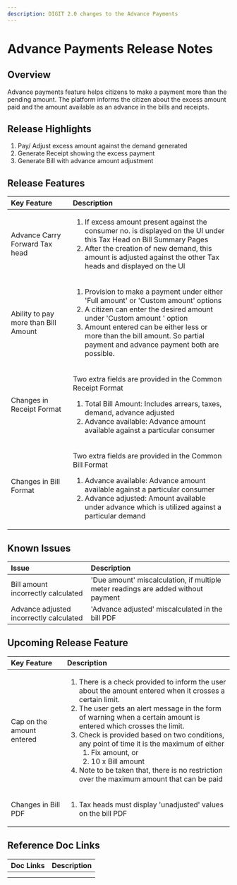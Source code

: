 ```yaml
---
description: DIGIT 2.0 changes to the Advance Payments
---
```


# Advance Payments Release Notes

## Overview

Advance payments feature helps citizens to make a payment more than the pending amount. The platform informs the citizen about the excess amount paid and the amount available as an advance in the bills and receipts.

## Release Highlights

1. Pay/ Adjust excess amount against the demand generated
2. Generate Receipt showing the excess payment
3. Generate Bill with advance amount adjustment

## Release Features

<table>
  <thead>
    <tr>
      <th style="text-align:left"><b>Key Feature</b>
      </th>
      <th style="text-align:left"><b>Description</b>
      </th>
    </tr>
  </thead>
  <tbody>
    <tr>
      <td style="text-align:left">Advance Carry Forward Tax head</td>
      <td style="text-align:left">
        <ol>
          <li>If excess amount present against the consumer no. is displayed on the
            UI under this Tax Head on Bill Summary Pages</li>
          <li>After the creation of new demand, this amount is adjusted against the
            other Tax heads and displayed on the UI</li>
        </ol>
      </td>
    </tr>
    <tr>
      <td style="text-align:left">Ability to pay more than Bill Amount</td>
      <td style="text-align:left">
        <ol>
          <li>Provision to make a payment under either &apos;Full amount&apos; or &apos;Custom
            amount&apos; options</li>
          <li>A citizen can enter the desired amount under &apos;Custom amount &apos;
            option</li>
          <li>Amount entered can be either less or more than the bill amount. So partial
            payment and advance payment both are possible.</li>
        </ol>
      </td>
    </tr>
    <tr>
      <td style="text-align:left">Changes in Receipt Format</td>
      <td style="text-align:left">
        <p>Two extra fields are provided in the Common Receipt Format</p>
        <ol>
          <li>Total Bill Amount: Includes arrears, taxes, demand, advance adjusted</li>
          <li>Advance available: Advance amount available against a particular consumer</li>
        </ol>
      </td>
    </tr>
    <tr>
      <td style="text-align:left">Changes in Bill Format</td>
      <td style="text-align:left">
        <p>Two extra fields are provided in the Common Bill Format</p>
        <ol>
          <li>Advance available: Advance amount available against a particular consumer</li>
          <li>Advance adjusted: Amount available under advance which is utilized against
            a particular demand</li>
        </ol>
      </td>
    </tr>
  </tbody>
</table>

## Known Issues

| **Issue** | **Description** |
| :--- | :--- |
| Bill amount incorrectly calculated | 'Due amount' miscalculation, if multiple meter readings are added without payment |
| Advance adjusted incorrectly calculated | 'Advance adjusted' miscalculated in the bill PDF |

## Upcoming Release Feature

<table>
  <thead>
    <tr>
      <th style="text-align:left">Key Feature</th>
      <th style="text-align:left">Description</th>
    </tr>
  </thead>
  <tbody>
    <tr>
      <td style="text-align:left">Cap on the amount entered</td>
      <td style="text-align:left">
        <ol>
          <li>There is a check provided to inform the user about the amount entered
            when it crosses a certain limit.</li>
          <li>The user gets an alert message in the form of warning when a certain amount
            is entered which crosses the limit.</li>
          <li>Check is provided based on two conditions, any point of time it is the
            maximum of either
            <ol>
              <li>Fix amount, or</li>
              <li>10 x Bill amount</li>
            </ol>
          </li>
          <li>Note to be taken that, there is no restriction over the maximum amount
            that can be paid</li>
        </ol>
      </td>
    </tr>
    <tr>
      <td style="text-align:left">Changes in Bill PDF</td>
      <td style="text-align:left">
        <ol>
          <li>Tax heads must display &apos;unadjusted&apos; values on the bill PDF</li>
        </ol>
      </td>
    </tr>
  </tbody>
</table>

## Reference Doc Links

| **Doc Links** | **Description** |
| :--- | :--- |
|  |  |
|  |  |

